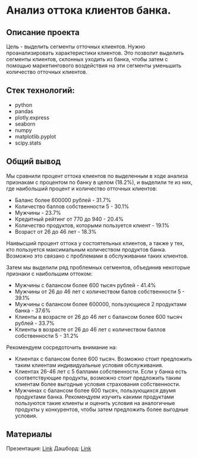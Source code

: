 # Анализ оттока клиентов банка.

## Описание проекта
Цель - выделить сегменты отточных клиентов. Нужно проанализировать характеристики клиентов. Это позволит выделить сегменты клиентов, склонных уходить из банка, чтобы затем с помощью маркетингового воздействия на эти сегменты уменьшить количество отточных клиентов.

## Стек технологий:
* python
* pandas
* plotly.express
* seaborn
* numpy
* matplotlib.pyplot
* scipy.stats


## Общий вывод
Мы сравнили процент оттока клиентов по выделенным в ходе анализа признакам с процентом по банку в целом (18.2%), и выделили те из них, где наибольший процент и количество отточных клиентов:

* Баланс более 600000 рублей - 31.7%
* Количество баллов собственности 5 - 30.1%
* Мужчины - 23.7%
* Кредитный рейтинг от 770 до 940 - 20.4%
* Количество продуктов, которыми пользуется клиент - 19.1%
* Возраст от 26 до 46 лет - 18.3%

Наивысший процент оттока у состоятельных клиентов, а также у тех, кто пользуется максимальным количеством продуктов банка. Возможно это связано с проблемами в обслуживании таких клиентов.

Затем мы выделили ряд проблемных сегментов, объединив некоторые признаки с наибольшим оттоком:

* Мужчины с балансом более 600 тысяч рублей - 41.4%
* Мужчины от 26 до 46 лет с количеством балов собственности 5 - 39.1%
* Мужчины с балансом более 600000, пользующиеся 2 продуктами банка - 37.6%
* Клиенты в возрасте от 26 до 46 лет с балансом более 600 тысяч рублей - 33.7%
* Клиенты в возрасте от 26 до 46 лет с количеством баллов собственности 5 - 31.2%

Рекомендуем сосредоточить внимание на:

* Клиентах с балансом более 600 тысяч. Возможно стоит предложить таким клиентам индивидуальные условия обслуживания.
* Клиентах 26-46 лет с 5 баллами собственности. Если у банка есть соответствующие продукты, возможно стоит предложить таким клиентам более выгодные условия страхования собственности.
* Мужчинах с балансом более 600 тысяч, пользующихся двумя продуктами банка. Рекомендуем изучить какими продуктами пользуются такие клиенты и оценить условия на аналогичные продукты у конкурентов, чтобы затем предложить более выгодные условия.

## Материалы
Презентация: [Link](https://disk.yandex.ru/i/zwCwsxl3zDpPXw)
Дашборд: [Link](https://public.tableau.com/views/_16892384680210/sheet2?:language=en-US&publish=yes&:display_count=n&:origin=viz_share_link)